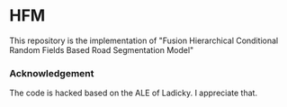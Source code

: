 # HFM
This repository is the implementation of "Fusion Hierarchical Conditional Random Fields Based Road Segmentation Model"


### Acknowledgement
The code is hacked based on the ALE of Ladicky. I appreciate that.